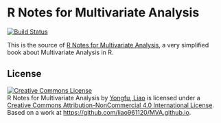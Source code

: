 R Notes for Multivariate Analysis
=======================================


[![Build Status](https://travis-ci.org/liao961120/MVA.github.io.svg?branch=master)](https://travis-ci.org/liao961120/MVA.github.io)

This is the source of [R Notes for Multivariate Analysis](https://liao961120.github.io/MVA.github.io/index.html), a very simplified book about Multivariate Analysis in R.

## License

<a rel="license" href="http://creativecommons.org/licenses/by-nc/4.0/"><img alt="Creative Commons License" style="border-width:0" src="https://i.creativecommons.org/l/by-nc/4.0/88x31.png" /></a><br /><span xmlns:dct="http://purl.org/dc/terms/" href="http://purl.org/dc/dcmitype/Text" property="dct:title" rel="dct:type">R Notes for Multivariate Analysis</span> by <a xmlns:cc="http://creativecommons.org/ns#" href="https://liao961120.github.io" property="cc:attributionName" rel="cc:attributionURL">Yongfu, Liao</a> is licensed under a <a rel="license" href="http://creativecommons.org/licenses/by-nc/4.0/">Creative Commons Attribution-NonCommercial 4.0 International License</a>.<br />Based on a work at <a xmlns:dct="http://purl.org/dc/terms/" href="https://github.com/liao961120/MVA.github.io" rel="dct:source">https://github.com/liao961120/MVA.github.io</a>.